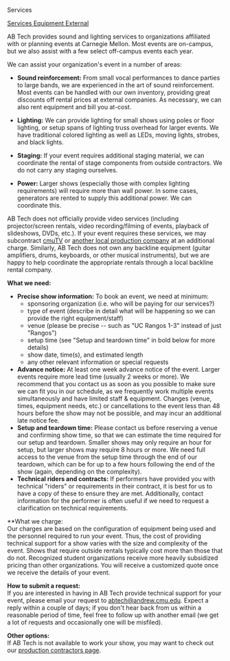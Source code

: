 Services
<div class = "title-header">
  <a href="/services" class="current"> Services </a> 
   <a href="/equipment"> Equipment </a>
    <a href="/external"> External </a> 
</div>

AB Tech provides sound and lighting services to organizations affiliated with or
planning events at Carnegie Mellon. Most events are on-campus, but we also
assist with a few select off-campus events each year.

We can assist your organization's event in a number of areas:

* **Sound reinforcement:** From small vocal performances to dance
  parties to large bands, we are
  experienced in the art of sound reinforcement. Most events can be handled
  with our own inventory,
  providing great discounts off rental prices at external companies. As
  necessary, we can also
  rent equipment and bill you at-cost.

* **Lighting:** We can provide lighting for small shows using poles or
    floor lighting, or setup
    spans of lighting truss overhead for larger events. We have traditional
    colored lighting as well
    as LEDs, moving lights, strobes, and black lights.

*  **Staging:** If your event requires additional staging material, we
    can coordinate the rental of
    stage components from outside contractors. We do not carry any staging
    ourselves.

*  **Power:** Larger shows (especially those with complex lighting
    requirements) will require
    more than wall power. In some cases, generators are rented to supply this
    additional power.
    We can coordinate this.

AB Tech does not officially provide video services (including
projector/screen rentals, video recording/filming of events, playback of
slideshows, DVDs, etc.). If your event requires these services, we may
subcontract <a href="http://www.cmutv.org/" target="_blank">cmuTV</a> or <a
    href="/contractors">another local production company</a> at an
additional charge. Similarly, AB Tech does not own any backline equipment
(guitar amplifiers, drums, keyboards, or other musical instruments), but we
are happy to help coordinate the appropriate rentals through a local
backline rental company.

**What we need:**
<ul>
  <li><b>Precise show information:</b> To book an event, we need at minimum:
    <ul>
      <li>sponsoring organization (i.e. who will be paying for our
        services?)
      </li>
      <li>type of event (describe in detail what will be happening so we can
        provide the right equipment/staff)
      </li>
      <li>venue (please be precise -- such as "UC Rangos 1-3" instead of just
        "Rangos")
      </li>
      <li>setup time (see "Setup and teardown time" in bold below for more
        details)
      </li>
      <li>show date, time(s), and estimated length</li>
      <li>any other relevant information or special requests</li>
    </ul>

  <li><b>Advance notice:</b> At least one week advance notice of the event.
    Larger events require more lead time (usually 2 weeks or more). We
    recommend that
    you contact us as soon as you possible to make sure we can fit you in our
    schedule, as
    we frequently work multiple events simultaneously and have limited staff
    &amp; equipment.
    Changes (venue, times, equipment needs, etc.) or cancellations to the
    event less than 48
    hours before the show may not be possible, and may incur an additional
    late notice fee.
  </li>

  <li><b>Setup and teardown time:</b> Please contact us before reserving a
    venue and
    confirming show time, so that we can estimate the time required for our
    setup and teardown.
    Smaller shows may only require an hour for setup, but larger shows may
    require 8 hours or more.
    We need full access to the venue from the setup time through the end of
    our teardown, which can
    be for up to a few hours following the end of the show (again, depending
    on the complexity).
  </li>

  <li><b>Technical riders and contracts:</b> If performers have provided you
    with technical
    "riders" or requirements in their contract, it is best for us to have a
    copy of these to
    ensure they are met. Additionally, contact information for the performer
    is often useful
    if we need to request a clarification on technical requirements.
  </li>
</ul>

**What we charge:  
Our charges are based on the configuration of equipment being used and the
personnel required to run
your event. Thus, the cost of providing technical support for a show varies
with the size and complexity
of the event. Shows that require outside rentals typically cost more than
those that do not. Recognized
student organizations receive more heavily subsidized pricing than other
organizations.
You will receive a customized quote once we receive the details of your event.

**How to submit a request:**  
If you are interested in having in AB Tech provide technical support for
your event, please email your request to <a
  href="&#109;&#x61;&#105;&#x6c;&#x74;&#111;&#58;&#x61;&#x62;&#x74;&#101;&#99;&#104;&#x40;&#x61;&#x6e;&#100;&#x72;&#101;&#119;&#46;&#99;&#x6d;&#x75;&#x2e;&#101;&#x64;&#x75;">
&#x61;&#x62;&#x74;&#101;&#99;&#104;&#x40;&#x61;&#x6e;&#100;&#x72;&#101;&#119;&#46;&#99;&#x6d;&#x75;&#x2e;&#101;&#x64;&#x75;</a>.
Expect a reply within a couple of days; if you don't hear back from us
within a reasonable period of time, feel free to follow up with another
email (we get a lot of requests and occasionally one will be misfiled).
 
**Other options:**  
If AB Tech is not available to work your show, you may want to check out our 
[production contractors page](/external).
 
